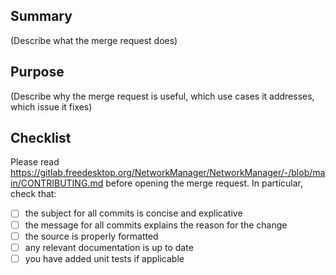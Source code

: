 ## Summary

(Describe what the merge request does)

## Purpose

(Describe why the merge request is useful, which use cases it addresses, which issue it fixes)

## Checklist

Please read
https://gitlab.freedesktop.org/NetworkManager/NetworkManager/-/blob/main/CONTRIBUTING.md
before opening the merge request. In particular, check that:

 - [ ] the subject for all commits is concise and explicative
 - [ ] the message for all commits explains the reason for the change
 - [ ] the source is properly formatted
 - [ ] any relevant documentation is up to date
 - [ ] you have added unit tests if applicable
